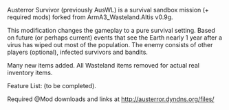 Austerror Survivor (previously AusWL) is a survival sandbox mission (+ required mods) forked from ArmA3_Wasteland.Altis v0.9g.

This modification changes the gameplay to a pure survival setting. Based on future (or perhaps current) events that see the
Earth nearly 1 year after a virus has wiped out most of the population. The enemy consists of other players (optional), infected
survivors and bandits.

Many new items added. All Wasteland items removed for actual real inventory items.

Feature List: (to be completed).

Required @Mod downloads and links at http://austerror.dyndns.org/files/
